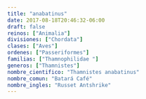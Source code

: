 ```yaml
---
title: "anabatinus"
date: 2017-08-18T20:46:32-06:00
draft: false
reinos: ["Animalia"]
divisiones: ["Chordata"]
clases: ["Aves"]
ordenes: ["Passeriformes"]
familias: ["Thamnophilidae "]
generos: ["Thamnistes"]
nombre_cientifico: "Thamnistes anabatinus"
nombre_comun: "Batará Café"
nombre_ingles: "Russet Antshrike"
---
```


